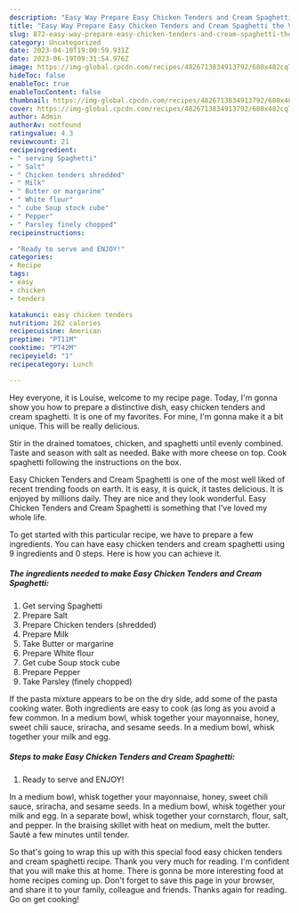 ```yaml
---
description: "Easy Way Prepare Easy Chicken Tenders and Cream Spaghetti the Very Delicious}"
title: "Easy Way Prepare Easy Chicken Tenders and Cream Spaghetti the Very Delicious}"
slug: 872-easy-way-prepare-easy-chicken-tenders-and-cream-spaghetti-the-very-delicious
category: Uncategorized
date: 2023-04-10T19:00:59.931Z
date: 2023-06-19T09:31:54.976Z
image: https://img-global.cpcdn.com/recipes/4826713834913792/680x482cq70/easy-chicken-tenders-and-cream-spaghetti-recipe-main-photo.jpg
hideToc: false
enableToc: true
enableTocContent: false
thumbnail: https://img-global.cpcdn.com/recipes/4826713834913792/680x482cq70/easy-chicken-tenders-and-cream-spaghetti-recipe-main-photo.jpg
cover: https://img-global.cpcdn.com/recipes/4826713834913792/680x482cq70/easy-chicken-tenders-and-cream-spaghetti-recipe-main-photo.jpg
author: Admin
authorAv: notfound
ratingvalue: 4.3
reviewcount: 21
recipeingredient:
- " serving Spaghetti"
- " Salt"
- " Chicken tenders shredded"
- " Milk"
- " Butter or margarine"
- " White flour"
- " cube Soup stock cube"
- " Pepper"
- " Parsley finely chopped"
recipeinstructions:

- "Ready to serve and ENJOY!"
categories:
- Recipe
tags:
- easy
- chicken
- tenders

katakunci: easy chicken tenders 
nutrition: 262 calories
recipecuisine: American
preptime: "PT11M"
cooktime: "PT42M"
recipeyield: "1"
recipecategory: Lunch

---
```



Hey everyone, it is Louise, welcome to my recipe page. Today, I'm gonna show you how to prepare a distinctive dish, easy chicken tenders and cream spaghetti. It is one of my favorites. For mine, I'm gonna make it a bit unique. This will be really delicious.

Stir in the drained tomatoes, chicken, and spaghetti until evenly combined. Taste and season with salt as needed. Bake with more cheese on top. Cook spaghetti following the instructions on the box.

Easy Chicken Tenders and Cream Spaghetti is one of the most well liked of recent trending foods on earth. It is easy, it is quick, it tastes delicious. It is enjoyed by millions daily. They are nice and they look wonderful. Easy Chicken Tenders and Cream Spaghetti is something that I've loved my whole life.


To get started with this particular recipe, we have to prepare a few ingredients. You can have easy chicken tenders and cream spaghetti using 9 ingredients and 0 steps. Here is how you can achieve it.

<!--inarticleads1-->

##### The ingredients needed to make Easy Chicken Tenders and Cream Spaghetti:

1. Get  serving Spaghetti
1. Prepare  Salt
1. Prepare  Chicken tenders (shredded)
1. Prepare  Milk
1. Take  Butter or margarine
1. Prepare  White flour
1. Get  cube Soup stock cube
1. Prepare  Pepper
1. Take  Parsley (finely chopped)


If the pasta mixture appears to be on the dry side, add some of the pasta cooking water. Both ingredients are easy to cook (as long as you avoid a few common. In a medium bowl, whisk together your mayonnaise, honey, sweet chili sauce, sriracha, and sesame seeds. In a medium bowl, whisk together your milk and egg. 

<!--inarticleads2-->

##### Steps to make Easy Chicken Tenders and Cream Spaghetti:


1. Ready to serve and ENJOY!

In a medium bowl, whisk together your mayonnaise, honey, sweet chili sauce, sriracha, and sesame seeds. In a medium bowl, whisk together your milk and egg. In a separate bowl, whisk together your cornstarch, flour, salt, and pepper. In the braising skillet with heat on medium, melt the butter. Sauté a few minutes until tender. 

So that's going to wrap this up with this special food easy chicken tenders and cream spaghetti recipe. Thank you very much for reading. I'm confident that you will make this at home. There is gonna be more interesting food at home recipes coming up. Don't forget to save this page in your browser, and share it to your family, colleague and friends. Thanks again for reading. Go on get cooking!

